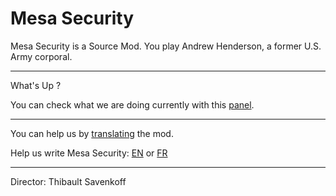 # Mesa Security
Mesa Security is a Source Mod. You play Andrew Henderson, a former U.S. Army corporal.

***

What's Up ?

You can check what we are doing currently with this [panel].

***

You can help us by [translating](https://crwd.in/mesa-security) the mod.

Help us write Mesa Security: [EN] or [FR]

***

Director: Thibault Savenkoff

[EN]: https://forms.gle/5Fru3n9HPX1QC8PHA
[FR]: https://forms.gle/1k32ATVoT3njMkwA7
[panel]: https://github.com/orgs/Technologie-System/projects/2
